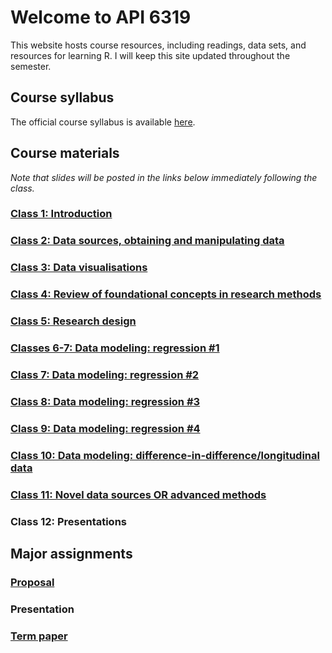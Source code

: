 # Welcome to API 6319

This website hosts course resources, including readings, data sets, and resources for learning R.  I will keep this site updated throughout the semester.

## Course syllabus

The official course syllabus is available [here](https://github.com/nicrivers/uo_api_6319/blob/master/API6319A_rivers_fall2019.DOCX?raw=true).

## Course materials
*Note that slides will be posted in the links below immediately following the class.*

### [Class 1: Introduction](https://nicrivers.github.io/uo_api_6319/class_1.html)

### [Class 2: Data sources, obtaining and manipulating data](https://nicrivers.github.io/uo_api_6319/class_2.html)

### [Class 3: Data visualisations](https://nicrivers.github.io/uo_api_6319/class_3.html)

### [Class 4: Review of foundational concepts in research methods](https://nicrivers.github.io/uo_api_6319/class_4.html)

### [Class 5: Research design](https://nicrivers.github.io/uo_api_6319/class_5.html)

### [Classes 6-7: Data modeling: regression #1](https://nicrivers.github.io/uo_api_6319/class_6.html)

### [Class 7: Data modeling: regression #2](https://nicrivers.github.io/uo_api_6319/class_7.html)

### [Class 8: Data modeling: regression #3](https://nicrivers.github.io/uo_api_6319/class_8.html)

### [Class 9: Data modeling: regression #4](https://nicrivers.github.io/uo_api_6319/class_9.html)

### [Class 10: Data modeling: difference-in-difference/longitudinal data](https://nicrivers.github.io/uo_api_6319/class_10.html)

### [Class 11: Novel data sources OR advanced methods](https://nicrivers.github.io/uo_api_6319/class_11.html)

### Class 12: Presentations


## Major assignments

### [Proposal](https://github.com/nicrivers/uo_api_6319/raw/master/proposalGuidelines.pdf)

### Presentation

### [Term paper](https://github.com/nicrivers/uo_api_6319/raw/master/termPaperGuidelines.pdf)
